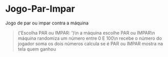 # Jogo-Par-Impar
Jogo de par ou impar contra a máquina
>('Escolha PAR ou IMPAR: ')\n
> a máquina escolhe PAR ou IMPAR\n
> máquina randomiza um número entre 0 E 100\n
> recebe o número do jogador
> soma os dois números
> calcula se é PAR ou IMPAR
> mostra na tela quem ganhou
